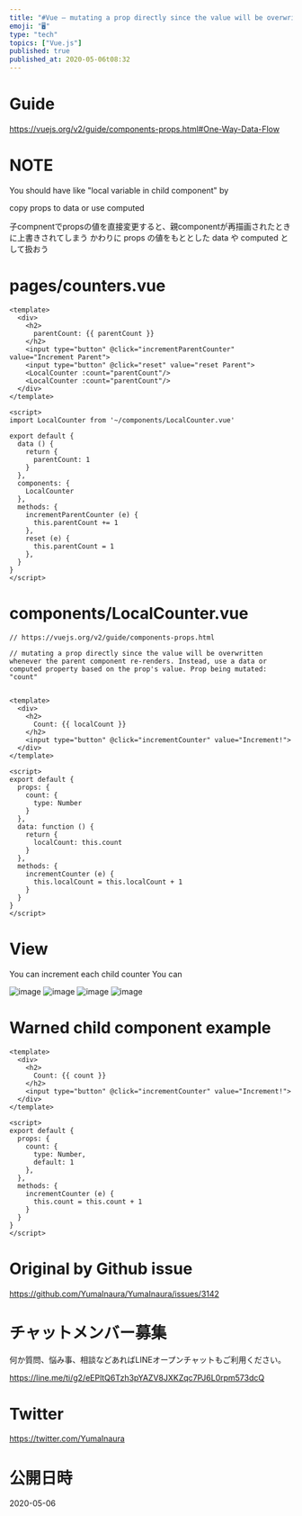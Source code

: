 ```yaml
---
title: "#Vue – mutating a prop directly since the value will be overwritten wh"
emoji: "🖥"
type: "tech"
topics: ["Vue.js"]
published: true
published_at: 2020-05-06t08:32
---
```


# Guide

https://vuejs.org/v2/guide/components-props.html#One-Way-Data-Flow

# NOTE

You should have like "local variable in child component" by 

copy props to data or use computed

子compnentでpropsの値を直接変更すると、親componentが再描画されたときに上書きされてしまう
かわりに props の値をもととした data や computed として扱おう

# pages/counters.vue

```vue
<template>
  <div>
    <h2>
      parentCount: {{ parentCount }}
    </h2>
    <input type="button" @click="incrementParentCounter" value="Increment Parent">
    <input type="button" @click="reset" value="reset Parent">
    <LocalCounter :count="parentCount"/>
    <LocalCounter :count="parentCount"/>
  </div>
</template>

<script>
import LocalCounter from '~/components/LocalCounter.vue'

export default {
  data () {
    return {
      parentCount: 1
    }
  },
  components: {
    LocalCounter
  },
  methods: {
    incrementParentCounter (e) {
      this.parentCount += 1
    },
    reset (e) {
      this.parentCount = 1
    },
  }
}
</script>

```

# components/LocalCounter.vue

```vue
// https://vuejs.org/v2/guide/components-props.html

// mutating a prop directly since the value will be overwritten whenever the parent component re-renders. Instead, use a data or computed property based on the prop's value. Prop being mutated: "count"


<template>
  <div>
    <h2>
      Count: {{ localCount }}
    </h2>
    <input type="button" @click="incrementCounter" value="Increment!">
  </div>
</template>

<script>
export default {
  props: {
    count: {
      type: Number
    }
  },
  data: function () {
    return {
      localCount: this.count
    }
  },
  methods: {
    incrementCounter (e) {
      this.localCount = this.localCount + 1
    }
  }
}
</script>

```

# View

You can increment each child counter
You can 

![image](https://user-images.githubusercontent.com/13635059/81018337-4235fc80-8e9f-11ea-8275-949cc80a5ea2.png)
![image](https://user-images.githubusercontent.com/13635059/81018338-42ce9300-8e9f-11ea-9aa9-1ee4e760642f.png)
![image](https://user-images.githubusercontent.com/13635059/81018340-43672980-8e9f-11ea-9356-022e4906a1e8.png)
![image](https://user-images.githubusercontent.com/13635059/81018343-43ffc000-8e9f-11ea-9833-9101b8eae3ba.png)


# Warned child component example


```vue
<template>
  <div>
    <h2>
      Count: {{ count }}
    </h2>
    <input type="button" @click="incrementCounter" value="Increment!">
  </div>
</template>

<script>
export default {
  props: {
    count: {
      type: Number,
      default: 1
    },
  },
  methods: {
    incrementCounter (e) {
      this.count = this.count + 1
    }
  }
}
</script>

```

# Original by Github issue

https://github.com/YumaInaura/YumaInaura/issues/3142











<!-- Update From Qiita API -->

# チャットメンバー募集


何か質問、悩み事、相談などあればLINEオープンチャットもご利用ください。

https://line.me/ti/g2/eEPltQ6Tzh3pYAZV8JXKZqc7PJ6L0rpm573dcQ





# Twitter


https://twitter.com/YumaInaura


<!-- Update From Qiita API -->



# 公開日時

2020-05-06
